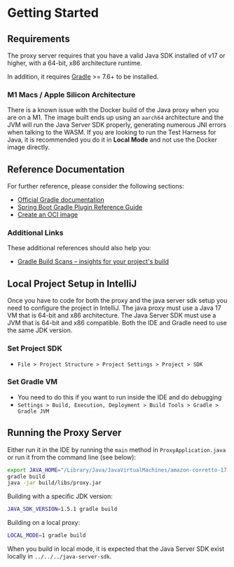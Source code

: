 # Getting Started

## Requirements

The proxy server requires that you have a valid Java SDK installed of v17 or higher, with a 64-bit, x86 architecture runtime.

In addition, it requires [Gradle](https://gradle.org/) >= 7.6+ to be installed.

### M1 Macs / Apple Silicon Architecture

There is a known issue with the Docker build of the Java proxy when you are on a M1. The image built ends up using an `aarch64` architecture
and the JVM will run the Java Server SDK properly, generating numerous JNI errors when talking to the WASM. If you are looking to run the Test Harness for Java,
it is recommended you do it in **Local Mode** and not use the Docker image directly.

## Reference Documentation

For further reference, please consider the following sections:

- [Official Gradle documentation](https://docs.gradle.org)
- [Spring Boot Gradle Plugin Reference Guide](https://docs.spring.io/spring-boot/docs/3.0.0/gradle-plugin/reference/html/)
- [Create an OCI image](https://docs.spring.io/spring-boot/docs/3.1.0/gradle-plugin/reference/html/#build-image)

### Additional Links

These additional references should also help you:

- [Gradle Build Scans – insights for your project's build](https://scans.gradle.com#gradle)

## Local Project Setup in IntelliJ

Once you have to code for both the proxy and the java server sdk setup you need to configure the project in
IntelliJ. The java proxy must use a Java 17 VM that is 64-bit and x86 architecture. The Java Server SDK must
use a JVM that is 64-bit and x86 compatible. Both the IDE and Gradle need to use the same JDK version.

### Set Project SDK

- `File > Project Structure > Project Settings > Project > SDK`

### Set Gradle VM

- You need to do this if you want to run inside the IDE and do debugging
- `Settings > Build, Execution, Deployment > Build Tools > Gradle > Gradle JVM`

## Running the Proxy Server

Either run it in the IDE by running the `main` method in `ProxyApplication.java` or run it from the command line (see below):

```bash
export JAVA_HOME="/Library/Java/JavaVirtualMachines/amazon-corretto-17.jdk/Contents/Home"
gradle build
java -jar build/libs/proxy.jar
```

Building with a specific JDK version:

```bash
JAVA_SDK_VERSION=1.5.1 gradle build
```

Building on a local proxy:

```bash
LOCAL_MODE=1 gradle build
```

When you build in local mode, it is expected that the Java Server SDK exist locally in `../../../java-server-sdk`.
